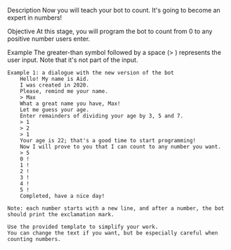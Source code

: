 Description
    Now you will teach your bot to count. 
    It's going to become an expert in numbers!

Objective
    At this stage, you will program the bot to count from 0 to any positive number users enter.

Example
    The greater-than symbol followed by a space (> ) represents the user input. 
    Note that it's not part of the input.

    Example 1: a dialogue with the new version of the bot
        Hello! My name is Aid.
        I was created in 2020.
        Please, remind me your name.
        > Max
        What a great name you have, Max!
        Let me guess your age.
        Enter remainders of dividing your age by 3, 5 and 7.
        > 1
        > 2
        > 1
        Your age is 22; that's a good time to start programming!
        Now I will prove to you that I can count to any number you want.
        > 5
        0 !
        1 !
        2 !
        3 !
        4 !
        5 !
        Completed, have a nice day!

    Note: each number starts with a new line, and after a number, the bot should print the exclamation mark.

    Use the provided template to simplify your work. 
    You can change the text if you want, but be especially careful when counting numbers.